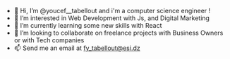 - 👋 Hi, I’m @youcef__tabellout and i'm a computer science engineer !
- 👀 I’m interested in Web Development with Js, and Digital Marketing
- 🌱 I’m currently learning some new skills with React 
- 💞️ I’m looking to collaborate on freelance projects with Business Owners or with Tech companies
- 📫 Send me an email at fy_tabellout@esi.dz

<!---
youcefTab/youcefTab is a ✨ special ✨ repository because its `README.md` (this file) appears on your GitHub profile.
You can click the Preview link to take a look at your changes.
--->
